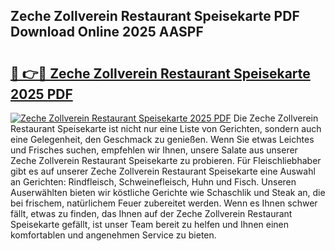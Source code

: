 ## Zeche Zollverein Restaurant Speisekarte PDF Download Online 2025 AASPF

# <h2><a href="http://gc8g7u.nevu.top/?p=Zeche+Zollverein+Restaurant+Speisekarte">🔗 👉🔴 Zeche Zollverein Restaurant Speisekarte 2025 PDF</a></h2>

[![Zeche Zollverein Restaurant Speisekarte 2025 PDF](https://i.imgur.com/dBaPXMq.png)](http://gc8g7u.nevu.top/?p=Zeche+Zollverein+Restaurant+Speisekarte)
Die Zeche Zollverein Restaurant Speisekarte ist nicht nur eine Liste von Gerichten, sondern auch eine Gelegenheit, den Geschmack zu genießen. Wenn Sie etwas Leichtes und Frisches suchen, empfehlen wir Ihnen, unsere Salate aus unserer Zeche Zollverein Restaurant Speisekarte zu probieren. Für Fleischliebhaber gibt es auf unserer Zeche Zollverein Restaurant Speisekarte eine Auswahl an Gerichten: Rindfleisch, Schweinefleisch, Huhn und Fisch. Unseren Auserwählten bieten wir köstliche Gerichte wie Schaschlik und Steak an, die bei frischem, natürlichem Feuer zubereitet werden. Wenn es Ihnen schwer fällt, etwas zu finden, das Ihnen auf der Zeche Zollverein Restaurant Speisekarte gefällt, ist unser Team bereit zu helfen und Ihnen einen komfortablen und angenehmen Service zu bieten.

